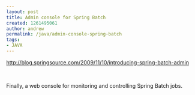 ```yaml
---
layout: post
title: Admin console for Spring Batch
created: 1261495061
author: andrew
permalink: /java/admin-console-spring-batch
tags:
- JAVA
---
```

<a href="http://blog.springsource.com/2009/11/10/introducing-spring-batch-admin">http://blog.springsource.com/2009/11/10/introducing-spring-batch-admin</a>
<p>&nbsp;</p>
<p>Finally, a web console for monitoring and controlling Spring Batch jobs.</p>
